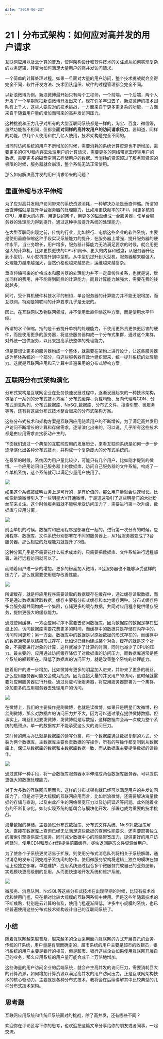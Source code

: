 ```yaml
---
date: "2019-06-23"
---  
```

      
# 21丨分布式架构：如何应对高并发的用户请求
互联网应用以及云计算的普及，使得架构设计和软件技术的关注点从如何实现复杂的业务逻辑，转变为如何满足大量用户的高并发访问请求。

一个简单的计算处理过程，如果一旦面对大量的用户访问，整个技术挑战就会变得完全不同，软件开发方法、技术团队组织、软件的过程管理都会完全不同。

以新浪微博为例，新浪微博最开始只有两个工程师，一个前端，一个后端，两个人开发了一个星期就把新浪微博开发出来了。现在许多年过去了，新浪微博的技术团队有上千人，这些人要应对的技术挑战，一方面来自于更多更复杂的功能，一方面来自于随着用户量的增加而带来的高并发访问压力。

这种挑战和压力几乎对所有的大型互联网系统都是一样的，淘宝、百度、微信等，虽然功能各不相同，但都会**面对同样的高并发用户的访问请求压力**。要知道，同样的功能，供几个人使用和供几亿人使用，技术架构是完全不同的。

当同时访问系统的用户不断增加的时候，需要消耗的系统计算资源也不断增加，需要更多的CPU和内存去处理用户的计算请求，需要更多的网络带宽去传输用户的数据，需要更多的磁盘空间去存储用户的数据。当消耗的资源超过了服务器资源的极限的时候，服务器就会崩溃，整个系统无法正常使用。

那么如何解决高并发的用户请求带来的问题？

<!-- [[[read_end]]] -->

## 垂直伸缩与水平伸缩

为了应对高并发用户访问带来的系统资源消耗，一种解决办法是垂直伸缩。所谓的垂直伸缩就是提升单台服务器的处理能力，比如用更快频率的CPU，用更多核的CPU，用更大的内存，用更快的网卡，用更多的磁盘组成一台服务器，使单台服务器的处理能力得到提升。通过这种手段提升系统的处理能力。

在大型互联网出现之前，传统的行业，比如银行、电信这些企业的软件系统，主要是使用垂直伸缩这种手段实现系统能力的提升，在服务器上增强，提升服务器的硬件水平。当业务增长，用户增多，服务器计算能力无法满足要求的时候，就会用更强大的计算机，比如更换更快的CPU和网卡、更大的内存和磁盘，从服务器升级到小型机，从小型机提升到中型机，从中型机提升到大型机，服务器越来越强大，处理能力越来越强大，当然价格也越来越昂贵，运维越来越复杂。

垂直伸缩带来的价格成本和服务器的处理能力并不一定呈线性关系，也就是说，增加同样的费用，并不能得到同样的计算能力。而且计算能力越强大，需要花费的钱就越多。

同时，受计算机硬件科技水平的制约，单台服务器的计算能力并不能无限增加，而互联网，特别是物联网的计算要求几乎是无限的。

因此，在互联网以及物联网领域，并不使用垂直伸缩这种方案，而是使用水平伸缩。

所谓的水平伸缩，指的是不去提升单机的处理能力，不使用更昂贵更快更厉害的硬件，而是使用更多的服务器，将这些服务器构成一个分布式集群，通过这个集群，对外统一提供服务，以此来提高系统整体的处理能力。

但是要想让更多的服务器构成一个整体，就需要在架构上进行设计，让这些服务器成为整体系统的一个部分，将这些服务器有效地组织起来，统一提升系统的处理能力。这就是互联网应用和云计算中普遍采用的分布式架构方案。

## 互联网分布式架构演化

分布式架构是互联网企业在业务快速发展过程中，逐渐发展起来的一种技术架构，包括了一系列的分布式技术方案：分布式缓存、负载均衡、反向代理与CDN、分布式消息队列、分布式数据库、NoSQL数据库、分布式文件、搜索引擎、微服务等等，还有将这些分布式技术整合起来的分布式架构方案。

这些分布式技术和架构方案是互联网应用随着用户的不断增长，为了满足高并发用户访问不断增长的计算和存储需求，逐渐演化出来的。可以说，几乎所有这些技术都是由应用需求直接驱动产生的。

下面我们通过一个典型的互联网应用的发展历史，来看互联网系统是如何一步一步逐渐演化出各种分布式技术，并构成一个复杂庞大的分布式系统的。

在最早的时候，系统因为用户量比较少，可能只有几个用户，比如刚才提到的微博。一个应用访问自己服务器上的数据库，访问自己服务器的文件系统，构成了一个单机系统，这个系统就可以满足少量用户使用了。

![](./httpsstatic001geekbangorgresourceimagec759c70b213ba0a66af102295d28e3f3de59.png)

如果这个系统被证明业务上是可行的，是有价值的，那么用户量就会快速增长。比如像新浪微博引入了一些明星大V开通微博，于是迅速吸引了这些明星们的大批粉丝前来关注。这个时候服务器就不能够承受访问压力了，需要进行第一次升级，数据库与应用分离。

![](./httpsstatic001geekbangorgresourceimage4bf44bae5511de89a43fb97e7b130b075ef4.jpeg)

前面单机的时候，数据库和应用程序是部署在一起的。进行第一次分离的时候，应用程序、数据库、文件系统分别部署在不同的服务器上，从1台服务器变成了3台服务器，那么相应的处理能力就提升了3倍。

这种分离几乎是不需要花什么技术成本的，只需要把数据库、文件系统进行远程部署，进行远程访问就可以了。

而随着用户进一步的增加，更多的粉丝加入微博，3台服务器也不能够承受这样的压力了，那么就需要使用缓存改善性能。

![](./httpsstatic001geekbangorgresourceimage628a62056af8209eeb9ec478baee3d04808a.jpeg)

所谓缓存，就是将应用程序需要读取的数据缓存在缓存中，通过缓存读取数据，而不是通过数据库读取数据。缓存主要有分布式缓存和本地缓存两种。分布式缓存将多台服务器共同构成一个集群，存储更多的缓存数据，共同对应用程序提供缓存服务，提供更强大的缓存能力。

通过使用缓存，一方面应用程序不需要去访问数据库，因为数据库的数据是存在磁盘上的，访问数据库需要花费更多的时间，而缓存中的数据只是存储在内存中的，访问时间更短；另一方面，数据库中的数据是以原始数据的形式存在的，而缓存中的数据通常是以结果形式存在，比如说已经构建成某个对象，缓存的就是这个对象，不需要进行对象的计算，这样就减少了计算的时间，同时也减少了CPU的压力。最主要的，应用通过访问缓存降低了对数据库的访问压力，而数据库通常是整个系统的瓶颈所在。降低了数据库的访问压力，就是改善整个系统的处理能力。

随着用户的进一步增加，比如微博有更多的明星加入进来，并带来了更多的粉丝。那么应用服务器可能又会成为瓶颈，因为连接大量的并发用户的访问，这时候就需要对应用服务器进行升级。通过负载均衡服务器，将应用服务器部署为一个集群，添加更多的应用服务器去处理用户的访问。

![](./httpsstatic001geekbangorgresourceimagea3d5a30d89088e3054b2be79abbd1de2e8d5.jpeg)

在微博上，我们的主要操作是刷微博，也就是读微博。如果只是明星们发微博，粉丝刷微博，那么对数据库的访问压力并不大，因为可以通过缓存提供微博数据。但事实上，粉丝们也要发微博，发微博就是写数据，这样数据库会再一次成为整个系统的瓶颈点。单一的数据库并不能承受这么大的访问压力。

这时候的解决办法就是数据库的读写分离，将一个数据库通过数据复制的方式，分裂为两个数据库，主数据库主要负责数据的写操作，所有的写操作都复制到从数据库上，保证从数据库的数据和主数据库数据一致，而从数据库主要提供数据的读操作。

![](./httpsstatic001geekbangorgresourceimage1153119dd5523c9eb2166e275693ed4e7b53.jpeg)

通过这样一种手段，将一台数据库服务器水平伸缩成两台数据库服务器，可以提供更强大的数据处理能力。

对于大多数的互联网应用而言，这样的分布式架构就已经可以满足用户的并发访问压力了。但是对于更大规模的互联网应用而言，比如新浪微博，还需要解决海量数据的存储与查询，以及由此产生的网络带宽压力以及访问延迟等问题。此外随着业务的不断复杂化，如何实现系统的低耦合与模块化开发、部署也成为重要的技术挑战。

海量数据的存储，主要通过分布式数据库、分布式文件系统、NoSQL数据库解决。直接在数据库上查询已经无法满足这些数据的查询性能要求，还需要部署独立的搜索引擎提供查询服务。同时减少数据中心的网络带宽压力，提供更好的用户访问延时，使用CDN和反向代理提供前置缓存，尽快返回静态文件资源给用户。

为了使各个子系统更灵活易于扩展，则使用分布式消息队列将相关子系统解耦，通过消息的发布订阅完成子系统间的协作。使用微服务架构将逻辑上独立的模块在物理上也独立部署，单独维护，应用系统通过组合多个微服务完成自己的业务逻辑，实现模块更高级别的复用，从而更快速地开发系统和维护系统。

![](./httpsstatic001geekbangorgresourceimage02720202d3e8b73c4cc4b978b0b989029072.jpeg)

微服务、消息队列、NoSQL等这些分布式技术在出现早期的时候，比较有技术难度和使用门槛，只在相对比较大规模的互联网系统中使用。但是这些年随着技术的不断成熟，特别是云计算的普及，使用门槛逐渐降低，许多中小规模的系统，也已经普遍使用这些分布式技术架构设计自己的互联网系统了。

## 小结

随着互联网越来越普及，越来越多的企业采用面向互联网的方式开展自己的业务。传统的IT系统，用户量是有限而确定的，超市系统的用户主要是超市的收银员，银行系统的用户主要是银行的柜员，但是超市、银行这些企业如果使用互联网开展自己的业务，那么应用系统的用户量可能会成千上万倍地增加。

这些海量的用户访问企业的后端系统，就会产生高并发的访问压力，需要消耗巨大的计算资源，如何增加计算资源以满足高并发的用户访问压力，正是互联网架构技术的核心驱动力。主要就是各种分布式技术，我将会在后续讲解其中比较典型的几种分布式技术架构。

## 思考题

互联网应用系统和传统IT系统面对的挑战，除了高并发，还有哪些不同？

欢迎你在评论区写下你的思考，也欢迎把这篇文章分享给你的朋友或者同事，一起交流。